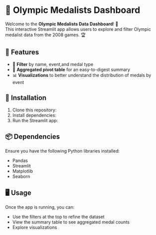 # 🏅 Olympic Medalists Dashboard

Welcome to the **Olympic Medalists Data Dashboard**! 🎉  
This interactive Streamlit app allows users to explore and filter Olympic medalist data from the 2008 games. 🏆

## 📌 Features 
- 🎯 **Filter** by name, event,and medal type
- 📑 **Aggregated pivot table** for an easy-to-digest summary    
- 📊 **Visualizations** to better understand the distribution of medals by event


## 🚀 Installation
1. Clone this repository:
2. Install dependencies:
3. Run the Streamlit app:


## 📦 Dependencies
Ensure you have the following Python libraries installed:

- Pandas
- Streamlit
- Matplotlib
- Seaborn


## 🖥️ Usage
Once the app is running, you can:

- Use the filters at the top to refine the dataset
- View the summary table to see aggregated medal counts
- Explore visualizations

